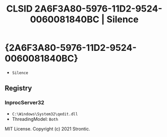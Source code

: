 ﻿---
title: "CLSID 2A6F3A80-5976-11D2-9524-0060081840BC | Silence"
excerpt: What is COM-Object CLSID 2A6F3A80-5976-11D2-9524-0060081840BC?
---

# {2A6F3A80-5976-11D2-9524-0060081840BC}

* `Silence`

## Registry


### InprocServer32

* `C:\Windows\System32\qedit.dll`
* ThreadingModel: `Both`

MIT License. Copyright (c) 2021 Strontic.


